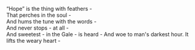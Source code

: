 “Hope” is the thing with feathers -  
That perches in the soul -  
And hums the tune with the words -  
And never stops - at all -  
And sweetest - in the Gale - is heard - 
And woe to man's darkest hour. 
It lifts the weary heart - 
